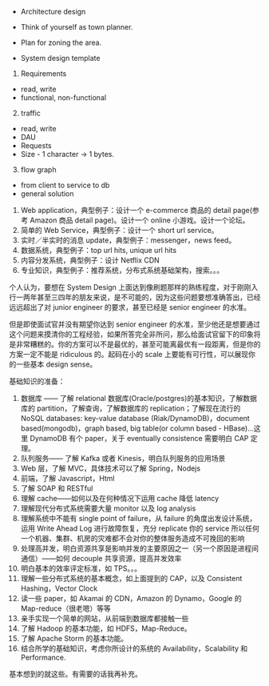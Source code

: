 - Architecture design

- Think of yourself as town planner.
- Plan for zoning the area.

- System design template

1. Requirements

- read, write
- functional, non-functional

2. traffic

- read, write
- DAU
- Requests
- Size - 1 character -> 1 bytes.

3. flow graph

- from client to service to db
- general solution

1. Web application，典型例子：设计一个 e-commerce 商品的 detail page(参考 Amazon 商品 detail page)。设计一个 online 小游戏。设计一个论坛。
2. 简单的 Web Service，典型例子：设计一个 short url service。
3. 实时／半实时的消息 update，典型例子：messenger，news feed。
4. 数据系统，典型例子：top url hits, unique url hits
5. 内容分发系统，典型例子：设计 Netflix CDN
6. 专业知识，典型例子：推荐系统，分布式系统基础架构，搜索。。。

个人认为，要想在 System Design 上面达到像刷题那样的熟练程度，对于刚刚入行一两年甚至三四年的朋友来说，是不可能的，因为这些问题要想准确答出，已经远远超出了对 junior engineer 的要求，甚至已经是 senior engineer 的水准。

但是即使面试官并没有期望你达到 senior engineer 的水准，至少他还是想要通过这个问题来摸清你的工程经验，如果所答完全非所问，那么给面试官留下的印象将是非常糟糕的。你的方案可以不是最优的，甚至可能离最优有一段距离，但是你的方案一定不能是 ridiculous 的。起码在小的 scale 上要能有可行性，可以展现你的一些基本 design sense。

基础知识的准备：

1. 数据库 —— 了解 relational 数据库(Oracle/postgres)的基本知识，了解数据库的 partition，了解查询，了解数据库的 replication；了解现在流行的 NoSQL databases: key-value database (Riak/DynamoDB)，document based(mongodb)，graph based, big table(or column based - HBase)...这里 DynamoDB 有个 paper，关于 eventually consistence 需要明白 CAP 定理。
2. 队列服务—— 了解 Kafka 或者 Kinesis，明白队列服务的应用场景
3. Web 层，了解 MVC，具体技术可以了解 Spring，Nodejs
4. 前端，了解 Javascript，Html
5. 了解 SOAP 和 RESTful
6. 理解 cache——如何以及在何种情况下运用 cache 降低 latency
7. 理解现代分布式系统需要大量 monitor 以及 log analysis
8. 理解系统中不能有 single point of failure，从 failure 的角度出发设计系统，运用 Write Ahead Log 进行故障恢复，充分 replicate 你的 service 所以任何一个机器、集群、机房的灾难都不会对你的整体服务造成不可挽回的影响
9. 处理高并发，明白资源共享是影响并发的主要原因之一（另一个原因是进程间通信）——如何 decouple 共享资源，提高并发效率
10. 明白基本的效率评定标准，如 TPS。。。
11. 理解一些分布式系统的基本概念，如上面提到的 CAP，以及 Consistent Hashing，Vector Clock
12. 读一些 paper，如 Akamai 的 CDN，Amazon 的 Dynamo，Google 的 Map-reduce（很老嗯）等等
13. 亲手实现一个简单的网站，从前端到数据库都接触一些
14. 了解 Hadoop 的基本功能，如 HDFS，Map-Reduce。
15. 了解 Apache Storm 的基本功能。
16. 结合所学的基础知识，考虑你所设计的系统的 Availability，Scalability 和 Performance.

基本想到的就这些。有需要的话我再补充。
